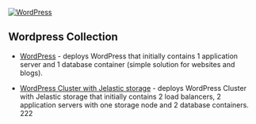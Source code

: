 [![WordPress](images/wp.png)](../../../wordpress)
## Wordpress Collection

* [WordPress](wordpress) - deploys WordPress that initially contains 1 application server and 1 database container (simple solution for websites and blogs).

* [WordPress Cluster with Jelastic storage](https://github.com/jelastic-jps/wordpress-cluster) - deploys WordPress Cluster with Jelastic storage that initially contains 2 load balancers, 2 application servers with one storage node and 2 database containers. 222
